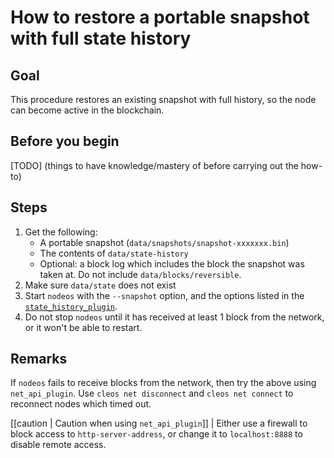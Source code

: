 # How to restore a portable snapshot with full state history

## Goal

This procedure restores an existing snapshot with full history, so the node can become active in the blockchain.

## Before you begin

[TODO] (things to have knowledge/mastery of before carrying out the how-to)

## Steps

1. Get the following:
   * A portable snapshot (`data/snapshots/snapshot-xxxxxxx.bin`)
   * The contents of `data/state-history`
   * Optional: a block log which includes the block the snapshot was taken at. Do not include `data/blocks/reversible`.
2. Make sure `data/state` does not exist
3. Start `nodeos` with the `--snapshot` option, and the options listed in the [`state_history_plugin`](#index.md).
4. Do not stop `nodeos` until it has received at least 1 block from the network, or it won't be able to restart.

## Remarks

If `nodeos` fails to receive blocks from the network, then try the above using `net_api_plugin`. Use `cleos net disconnect` and `cleos net connect` to reconnect nodes which timed out.

[[caution | Caution when using `net_api_plugin`]]
| Either use a firewall to block access to `http-server-address`, or change it to `localhost:8888` to disable remote access.
